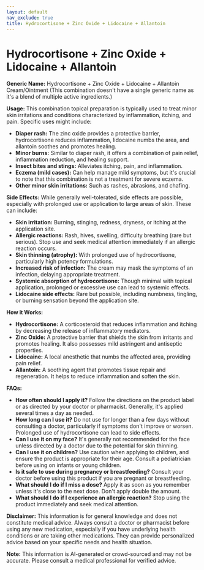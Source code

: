 ```yaml
---
layout: default
nav_exclude: true
title: Hydrocortisone + Zinc Oxide + Lidocaine + Allantoin
---
```


# Hydrocortisone + Zinc Oxide + Lidocaine + Allantoin

**Generic Name:** Hydrocortisone + Zinc Oxide + Lidocaine + Allantoin Cream/Ointment (This combination doesn't have a single generic name as it's a blend of multiple active ingredients.)

**Usage:** This combination topical preparation is typically used to treat minor skin irritations and conditions characterized by inflammation, itching, and pain.  Specific uses might include:

* **Diaper rash:** The zinc oxide provides a protective barrier, hydrocortisone reduces inflammation, lidocaine numbs the area, and allantoin soothes and promotes healing.
* **Minor burns:** Similar to diaper rash, it offers a combination of pain relief, inflammation reduction, and healing support.
* **Insect bites and stings:** Alleviates itching, pain, and inflammation.
* **Eczema (mild cases):**  Can help manage mild symptoms, but it's crucial to note that this combination is not a treatment for severe eczema.
* **Other minor skin irritations:**  Such as rashes, abrasions, and chafing.


**Side Effects:**  While generally well-tolerated, side effects are possible, especially with prolonged use or application to large areas of skin. These can include:

* **Skin irritation:** Burning, stinging, redness, dryness, or itching at the application site.
* **Allergic reactions:** Rash, hives, swelling, difficulty breathing (rare but serious).  Stop use and seek medical attention immediately if an allergic reaction occurs.
* **Skin thinning (atrophy):**  With prolonged use of hydrocortisone, particularly high potency formulations.
* **Increased risk of infection:**  The cream may mask the symptoms of an infection, delaying appropriate treatment.
* **Systemic absorption of hydrocortisone:** Though minimal with topical application, prolonged or excessive use can lead to systemic effects.
* **Lidocaine side effects:**  Rare but possible, including numbness, tingling, or burning sensation beyond the application site.

**How it Works:**

* **Hydrocortisone:** A corticosteroid that reduces inflammation and itching by decreasing the release of inflammatory mediators.
* **Zinc Oxide:** A protective barrier that shields the skin from irritants and promotes healing. It also possesses mild astringent and antiseptic properties.
* **Lidocaine:** A local anesthetic that numbs the affected area, providing pain relief.
* **Allantoin:** A soothing agent that promotes tissue repair and regeneration.  It helps to reduce inflammation and soften the skin.


**FAQs:**

* **How often should I apply it?**  Follow the directions on the product label or as directed by your doctor or pharmacist. Generally, it's applied several times a day as needed.
* **How long can I use it?**  Do not use for longer than a few days without consulting a doctor, particularly if symptoms don't improve or worsen. Prolonged use of hydrocortisone can lead to side effects.
* **Can I use it on my face?**  It's generally not recommended for the face unless directed by a doctor due to the potential for skin thinning.
* **Can I use it on children?**  Use caution when applying to children, and ensure the product is appropriate for their age.  Consult a pediatrician before using on infants or young children.
* **Is it safe to use during pregnancy or breastfeeding?** Consult your doctor before using this product if you are pregnant or breastfeeding.
* **What should I do if I miss a dose?** Apply it as soon as you remember unless it's close to the next dose. Don't apply double the amount.
* **What should I do if I experience an allergic reaction?** Stop using the product immediately and seek medical attention.

**Disclaimer:** This information is for general knowledge and does not constitute medical advice. Always consult a doctor or pharmacist before using any new medication, especially if you have underlying health conditions or are taking other medications.  They can provide personalized advice based on your specific needs and health situation.


**Note:** This information is AI-generated or crowd-sourced and may not be accurate. Please consult a medical professional for verified advice.